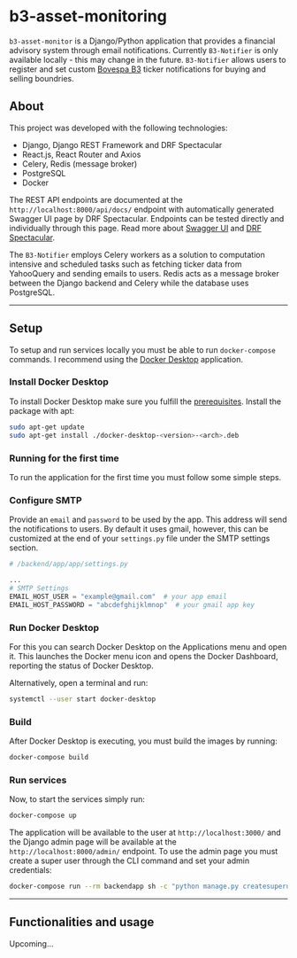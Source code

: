 # b3-asset-monitoring

`b3-asset-monitor` is a Django/Python application that provides a financial advisory system through email notifications. Currently `B3-Notifier` is only available locally - this may change in the future. `B3-Notifier` allows users to register and set custom [Bovespa B3](https://www.b3.com.br/) ticker notifications for buying and selling boundries.

## About

This project was developed with the following technologies:

- Django, Django REST Framework and DRF Spectacular
- React.js, React Router and Axios
- Celery, Redis (message broker)
- PostgreSQL
- Docker

The REST API endpoints are documented at the `http://localhost:8000/api/docs/` endpoint with automatically generated Swagger UI page by DRF Spectacular. Endpoints can be tested directly and individually through this page. Read more about [Swagger UI](https://swagger.io/tools/swagger-ui/) and [DRF Spectacular](https://drf-spectacular.readthedocs.io/en/latest/).

The `B3-Notifier` employs Celery workers as a solution to computation intensive and scheduled tasks such as fetching ticker data from YahooQuery and sending emails to users. Redis acts as a message broker between the Django backend and Celery while the database uses PostgreSQL.

---

## Setup

To setup and run services locally you must be able to run `docker-compose` commands. I recommend using the [Docker Desktop](https://docs.docker.com/desktop/) application.

### Install Docker Desktop

To install Docker Desktop make sure you fulfill the [prerequisites](https://docs.docker.com/desktop/install/ubuntu/#prerequisites). Install the package with apt:

```bash
sudo apt-get update
sudo apt-get install ./docker-desktop-<version>-<arch>.deb
```

### Running for the first time

To run the application for the first time you must follow some simple steps.

### Configure SMTP

Provide an `email` and `password` to be used by the app. This address will send the notifications to users. By default it uses gmail, however, this can be customized at the end of your `settings.py` file under the SMTP settings section.

```python
# /backend/app/app/settings.py

...
# SMTP Settings
EMAIL_HOST_USER = "example@gmail.com"  # your app email
EMAIL_HOST_PASSWORD = "abcdefghijklmnop"  # your gmail app key
```

### Run Docker Desktop

For this you can search Docker Desktop on the Applications menu and open it. This launches the Docker menu icon and opens the Docker Dashboard, reporting the status of Docker Desktop.

Alternatively, open a terminal and run:

```bash
systemctl --user start docker-desktop
```

### Build

After Docker Desktop is executing, you must build the images by running:

```bash
docker-compose build
```

### Run services

Now, to start the services simply run:

```bash
docker-compose up
```

The application will be available to the user at `http://localhost:3000/` and the Django admin page will be available at the `http://localhost:8000/admin/` endpoint. To use the admin page you must create a super user through the CLI command and set your admin credentials:

```bash
docker-compose run --rm backendapp sh -c "python manage.py createsuperuser"
```

---

## Functionalities and usage

Upcoming...
